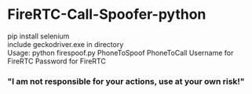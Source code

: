 # FireRTC-Call-Spoofer-python

pip install selenium
<br>
include geckodriver.exe in directory
<br>
Usage: python firespoof.py PhoneToSpoof PhoneToCall Username for FireRTC Password for FireRTC
<br>
  
<h3>"I am not responsible for your actions, use at your own risk!"</h3>
